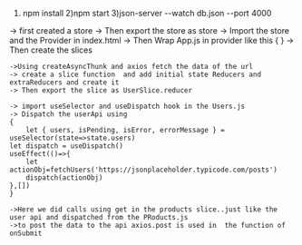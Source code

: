 <!-- COMMANDS TO RUN THIS CODE  -->

1) npm install
2)npm start
3)json-server --watch db.json --port 4000

<!--Redux for fetching and updating in the Api  -->

-> first created a store 
-> Then export the store as store 
-> Import the store and the Provider in index.html 
-> Then Wrap App.js in provider like this 
   {<Provider store = {store}>
    <App />
    </Provider>}
-> Then create the slices 

<!-- USER SLICE for get values -->   
    ->Using createAsyncThunk and axios fetch the data of the url 
    -> create a slice function  and add initial state Reducers and extraReducers and create it 
    -> Then export the slice as UserSlice.reducer
<!-- ACCESSING THE USER SLICE  -->
    -> import useSelector and useDispatch hook in the Users.js 
    -> Dispatch the userApi using 
    {
        let { users, isPending, isError, errorMessage } = useSelector(state=>state.users)
    let dispatch = useDispatch()
    useEffect(()=>{
        let actionObj=fetchUsers('https://jsonplaceholder.typicode.com/posts')
        dispatch(actionObj)
    },[])
    }


<!-- PRODUCTS SLICE FOR POSTING THE DATA TO THE API  -->
    ->Here we did calls using get in the products slice..just like the user api and dispatched from the PRoducts.js
    ->to post the data to the api axios.post is used in  the function of onSubmit
